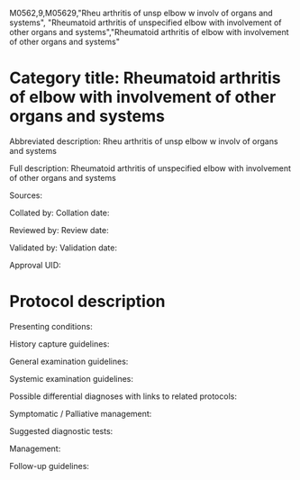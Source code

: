M0562,9,M05629,"Rheu arthritis of unsp elbow w involv of organs and systems", "Rheumatoid arthritis of unspecified elbow with involvement of other organs and systems","Rheumatoid arthritis of elbow with involvement of other organs and systems"
# Category title: Rheumatoid arthritis of elbow with involvement of other organs and systems

Abbreviated description: Rheu arthritis of unsp elbow w involv of organs and systems

Full description: Rheumatoid arthritis of unspecified elbow with involvement of other organs and systems

Sources:

Collated by:
Collation date:

Reviewed by:
Review date:

Validated by:
Validation date:

Approval UID:

# Protocol description

Presenting conditions:

History capture guidelines:

General examination guidelines:

Systemic examination guidelines:

Possible differential diagnoses with links to related protocols:

Symptomatic / Palliative management:

Suggested diagnostic tests:

Management:

Follow-up guidelines:
